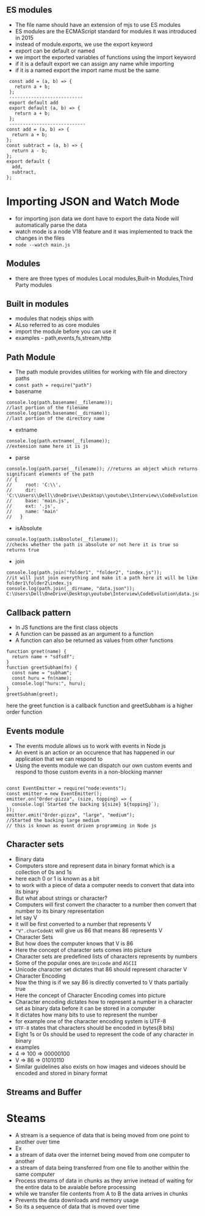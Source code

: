 ## ES modules

- The file name should have an extension of mjs to use ES modules
- ES modules are the ECMAScript standard for modules it was introduced in 2015
- instead of module.exports, we use the export keyword
- export can be default or named
- we import the exported variables of functions using the import keyword
- if it is a default export we can assign any name while importing
- if it is a named export the import name must be the same

```
 const add = (a, b) => {
   return a + b;
 };
 ---------------------------
 export default add
 export default (a, b) => {
   return a + b;
 };
 ----------------------------
const add = (a, b) => {
  return a + b;
};
const subtract = (a, b) => {
  return a - b;
};
export default {
  add,
  subtract,
};
```

# Importing JSON and Watch Mode

- for importing json data we dont have to export the data Node will automatically parse the data
- watch mode is a node V18 feature and it was implemented to track the changes in the files
- `node --watch main.js`

## Modules

- there are three types of modules Local modules,Built-in Modules,Third Party modules

## Built in modules

- modules that nodejs ships with
- ALso referred to as core modules
- import the module before you can use it
- examples - path,events,fs,stream,http

## Path Module

- The path module provides utilities for working with file and directory paths
- `const path = require("path")`
- basename

```
console.log(path.basename(__filename));
//last portion of the filename
console.log(path.basename(__dirname));
//last portion of the directory name
```

- extname

```
console.log(path.extname(__filename));
//extension name here it is js
```

- parse

```
console.log(path.parse(__filename)); //returns an object which returns significant elements of the path
// {
//     root: 'C:\\',
//     dir: 'C:\\Users\\Dell\\OneDrive\\Desktop\\youtube\\Interview\\CodeEvolution',
//     base: 'main.js',
//     ext: '.js',
//     name: 'main'
//   }
```

- isAbsolute

```
console.log(path.isAbsolute(__filename));
//checks whether the path is absolute or not here it is true so returns true

```

- join

```
console.log(path.join("folder1", "folder2", "index.js"));
//it will just join everything and make it a path here it will be like folder1\folder2\index.js
console.log(path.join(__dirname, "data.json"));
C:\Users\Dell\OneDrive\Desktop\youtube\Interview\CodeEvolution\data.json

```

## Callback pattern

- In JS functions are the first class objects
- A function can be passed as an argument to a function
- A function can also be returned as values from other functions

```
function greet(name) {
  return name + "sdfsdf";
}
function greetSubham(fn) {
  const name = "subham";
  const huru = fn(name);
  console.log("huru:", huru);
}
greetSubham(greet);
```
here the greet function is a callback function and greetSubham is a higher order function 
## Events module 
- The events module allows us to work with events in Node js 
- An event is an action or an occurence that has happened in our application that we can respond to 
- Using the events module we can dispatch our own custom events and respond to those custom events in a non-blocking manner 
```

const EventEmitter = require("node:events");
const emitter = new EventEmitter();
emitter.on("Order-pizza", (size, topping) => {
  console.log(`Started the backing ${size} ${topping}`);
});
emitter.emit("Order-pizza", "large", "medium");
//Started the backing large medium 
// this is known as event driven programming in Node js 
```
## Character sets 
- Binary data 
 - Computers store and represent data in binary format which is a collection of 0s and 1s
 - here each 0 or 1 is known as a bit 
 - to work with a piece of data a computer needs to convert that data into its binary 
 - But what about strings or character?
  - Computers will first convert the character to a number then convert that number to its binary representation 
  - let say V 
  - it will be first converted to a number that represents V
  - `"V".charCodeAt` will give us 86 that means 86 represents V
- Character Sets
 - But how does the computer knows that V is 86 
 - Here the concept of character sets comes into picture 
 - Character sets are predefined lists of characters represents by numbers
 - Some of the popular ones are `Unicode` and `ASCII`
 - Unicode character set dictates that 86 should represent character V
- Character Encoding 
 - Now the thing is if we say 86 is directly converted to V thats partially true 
 - Here the concept of Character Encoding comes into picture
 - Character encoding dictates how to represent a number in a character set as binary data before it can be stored in a computer
 - It dictates how many bits to use to represent the number 
 - for example one of the character encoding system is UTF-8
 - `UTF-8` states that characters should be encoded in bytes(8 bits)
 - Eight 1s or 0s should be used to represent the code of any character in binary
 - examples
  - 4 => 100 => 00000100
  - V => 86 => 01010110
- Similar guidelines also exists on how images and videoes should be encoded and stored in binary format

## Streams and Buffer
# Steams
- A stream is a sequence of data that is being moved from one point to another over time 
- Ex
 - a stream of data over the internet being moved from one computer to another 
 - a stream of data being transferred from one file to another within the same computer 
- Process streams of data in chunks as they arrive inetead of waiting for the entire data to be avaiable before processing 
 - while we transfer file contents from A to B the data arrives in chunks 
- Prevents the data downloads and memory usage 
- So its a sequence of data that is moved over time 


